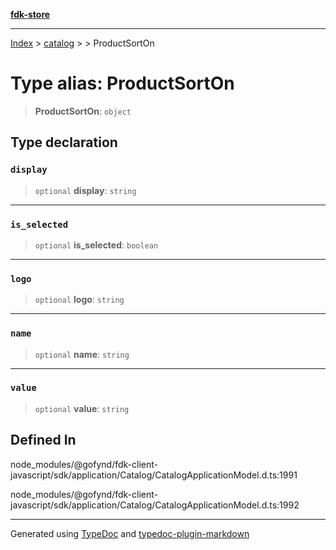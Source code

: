 [**fdk-store**](../../../README.md)
***

[Index](../../../API.md) > [catalog](../../README.md) > [<internal>](../README.md) > ProductSortOn

# Type alias: ProductSortOn

> **ProductSortOn**: `object`

## Type declaration

### `display`

> `optional` **display**: `string`

***

### `is_selected`

> `optional` **is\_selected**: `boolean`

***

### `logo`

> `optional` **logo**: `string`

***

### `name`

> `optional` **name**: `string`

***

### `value`

> `optional` **value**: `string`

## Defined In

node\_modules/@gofynd/fdk-client-javascript/sdk/application/Catalog/CatalogApplicationModel.d.ts:1991

node\_modules/@gofynd/fdk-client-javascript/sdk/application/Catalog/CatalogApplicationModel.d.ts:1992

***
Generated using [TypeDoc](https://typedoc.org/) and [typedoc-plugin-markdown](https://www.npmjs.com/package/typedoc-plugin-markdown)
